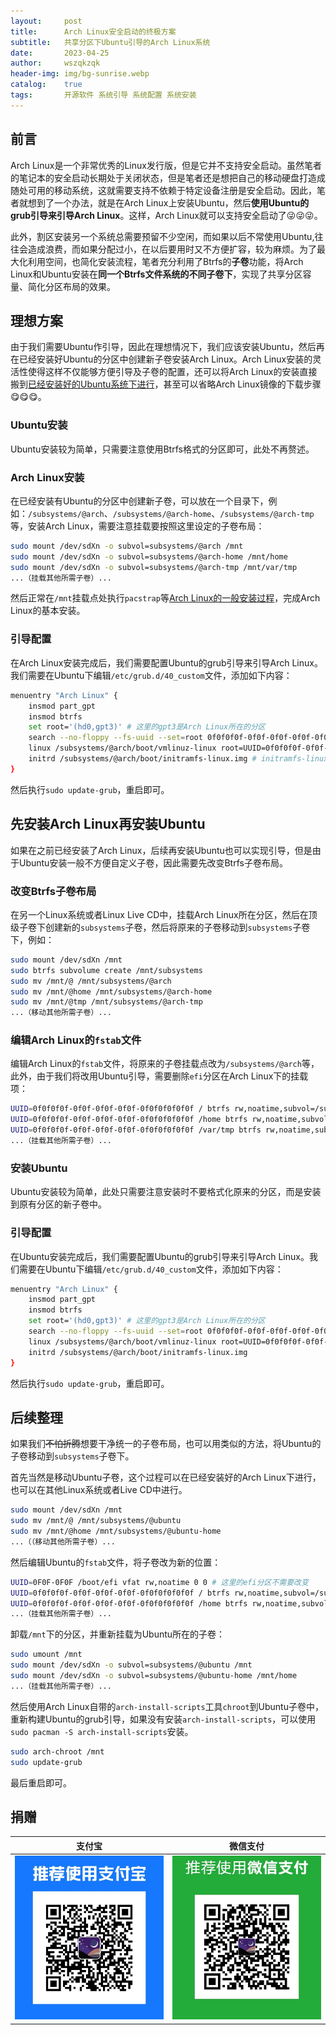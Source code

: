 ```yaml
---
layout:     post
title:      Arch Linux安全启动的终极方案
subtitle:   共享分区下Ubuntu引导的Arch Linux系统
date:       2023-04-25
author:     wszqkzqk
header-img: img/bg-sunrise.webp
catalog:    true
tags:       开源软件 系统引导 系统配置 系统安装
---
```


## 前言

Arch Linux是一个非常优秀的Linux发行版，但是它并不支持安全启动。虽然笔者的笔记本的安全启动长期处于关闭状态，但是笔者还是想把自己的移动硬盘打造成随处可用的移动系统，这就需要支持不依赖于特定设备注册是安全启动。因此，笔者就想到了一个办法，就是在Arch Linux上安装Ubuntu，然后**使用Ubuntu的grub引导来引导Arch Linux**。这样，Arch Linux就可以支持安全启动了😜😜😜。

此外，割区安装另一个系统总需要预留不少空闲，而如果以后不常使用Ubuntu,往往会造成浪费，而如果分配过小，在以后要用时又不方便扩容，较为麻烦。为了最大化利用空间，也简化安装流程，笔者充分利用了Btrfs的**子卷**功能，将Arch Linux和Ubuntu安装在**同一个Btrfs文件系统的不同子卷下**，实现了共享分区容量、简化分区布局的效果。

## 理想方案

由于我们需要Ubuntu作引导，因此在理想情况下，我们应该安装Ubuntu，然后再在已经安装好Ubuntu的分区中创建新子卷安装Arch Linux。Arch Linux安装的灵活性使得这样不仅能够方便引导及子卷的配置，还可以将Arch Linux的安装直接搬到[已经安装好的Ubuntu系统下进行](https://wiki.archlinuxcn.org/wiki/%E4%BB%8E%E7%8E%B0%E6%9C%89_Linux_%E5%8F%91%E8%A1%8C%E7%89%88%E5%AE%89%E8%A3%85_Arch_Linux)，甚至可以省略Arch Linux镜像的下载步骤😋😋😋。

### Ubuntu安装

Ubuntu安装较为简单，只需要注意使用Btrfs格式的分区即可，此处不再赘述。

### Arch Linux安装

在已经安装有Ubuntu的分区中创建新子卷，可以放在一个目录下，例如：`/subsystems/@arch`、`/subsystems/@arch-home`、`/subsystems/@arch-tmp`等，安装Arch Linux，需要注意挂载要按照这里设定的子卷布局：

```bash
sudo mount /dev/sdXn -o subvol=subsystems/@arch /mnt
sudo mount /dev/sdXn -o subvol=subsystems/@arch-home /mnt/home
sudo mount /dev/sdXn -o subvol=subsystems/@arch-tmp /mnt/var/tmp
...（挂载其他所需子卷）...
```

然后正常在`/mnt`挂载点处执行`pacstrap`等[Arch Linux的一般安装过程](https://wiki.archlinuxcn.org/wiki/%E5%AE%89%E8%A3%85%E6%8C%87%E5%8D%97)，完成Arch Linux的基本安装。

### 引导配置

在Arch Linux安装完成后，我们需要配置Ubuntu的grub引导来引导Arch Linux。我们需要在Ubuntu下编辑`/etc/grub.d/40_custom`文件，添加如下内容：

```bash
menuentry "Arch Linux" {
    insmod part_gpt
    insmod btrfs
    set root='(hd0,gpt3)' # 这里的gpt3是Arch Linux所在的分区
    search --no-floppy --fs-uuid --set=root 0f0f0f0f-0f0f-0f0f-0f0f-0f0f0f0f0f0f # 这里的UUID是Arch Linux所在分区的UUID
    linux /subsystems/@arch/boot/vmlinuz-linux root=UUID=0f0f0f0f-0f0f-0f0f-0f0f-0f0f0f0f0f0f rw rootflags=subvol=subsystems/@arch # vmlinuz-linux应当替换为实际内核文件名
    initrd /subsystems/@arch/boot/initramfs-linux.img # initramfs-linux.img应当替换为实际initramfs镜像文件名
}
```

然后执行`sudo update-grub`，重启即可。

## 先安装Arch Linux再安装Ubuntu

如果在之前已经安装了Arch Linux，后续再安装Ubuntu也可以实现引导，但是由于Ubuntu安装一般不方便自定义子卷，因此需要先改变Btrfs子卷布局。

### 改变Btrfs子卷布局

在另一个Linux系统或者Linux Live CD中，挂载Arch Linux所在分区，然后在顶级子卷下创建新的`subsystems`子卷，然后将原来的子卷移动到`subsystems`子卷下，例如：

```bash
sudo mount /dev/sdXn /mnt
sudo btrfs subvolume create /mnt/subsystems
sudo mv /mnt/@ /mnt/subsystems/@arch
sudo mv /mnt/@home /mnt/subsystems/@arch-home
sudo mv /mnt/@tmp /mnt/subsystems/@arch-tmp
...（移动其他所需子卷）...
```

### 编辑Arch Linux的`fstab`文件

编辑Arch Linux的`fstab`文件，将原来的子卷挂载点改为`/subsystems/@arch`等，此外，由于我们将改用Ubuntu引导，需要删除`efi`分区在Arch Linux下的挂载项：

```bash
UUID=0f0f0f0f-0f0f-0f0f-0f0f-0f0f0f0f0f0f / btrfs rw,noatime,subvol=/subsystems/@arch 0 0
UUID=0f0f0f0f-0f0f-0f0f-0f0f-0f0f0f0f0f0f /home btrfs rw,noatime,subvol=/subsystems/@arch-home 0 0
UUID=0f0f0f0f-0f0f-0f0f-0f0f-0f0f0f0f0f0f /var/tmp btrfs rw,noatime,subvol=/subsystems/@arch-tmp 0 0
...（挂载其他所需子卷）...
```

### 安装Ubuntu

Ubuntu安装较为简单，此处只需要注意安装时不要格式化原来的分区，而是安装到原有分区的新子卷中。

### 引导配置

在Ubuntu安装完成后，我们需要配置Ubuntu的grub引导来引导Arch Linux。我们需要在Ubuntu下编辑`/etc/grub.d/40_custom`文件，添加如下内容：

```bash
menuentry "Arch Linux" {
    insmod part_gpt
    insmod btrfs
    set root='(hd0,gpt3)' # 这里的gpt3是Arch Linux所在的分区
    search --no-floppy --fs-uuid --set=root 0f0f0f0f-0f0f-0f0f-0f0f-0f0f0f0f0f0f # 这里的UUID是Arch Linux所在分区的UUID
    linux /subsystems/@arch/boot/vmlinuz-linux root=UUID=0f0f0f0f-0f0f-0f0f-0f0f-0f0f0f0f0f0f rw rootflags=subvol=subsystems/@arch
    initrd /subsystems/@arch/boot/initramfs-linux.img
}
```

然后执行`sudo update-grub`，重启即可。

## 后续整理

如果我们~~不怕折腾~~想要干净统一的子卷布局，也可以用类似的方法，将Ubuntu的子卷移动到`subsystems`子卷下。

首先当然是移动Ubuntu子卷，这个过程可以在已经安装好的Arch Linux下进行，也可以在其他Linux系统或者Live CD中进行。

```bash
sudo mount /dev/sdXn /mnt
sudo mv /mnt/@ /mnt/subsystems/@ubuntu
sudo mv /mnt/@home /mnt/subsystems/@ubuntu-home
...（（移动其他所需子卷）...
```

然后编辑Ubuntu的`fstab`文件，将子卷改为新的位置：

```bash
UUID=0F0F-0F0F /boot/efi vfat rw,noatime 0 0 # 这里的efi分区不需要改变
UUID=0f0f0f0f-0f0f-0f0f-0f0f-0f0f0f0f0f0f / btrfs rw,noatime,subvol=/subsystems/@ubuntu 0 0
UUID=0f0f0f0f-0f0f-0f0f-0f0f-0f0f0f0f0f0f /home btrfs rw,noatime,subvol=/subsystems/@ubuntu-home 0 0
...（挂载其他所需子卷）...
```

卸载`/mnt`下的分区，并重新挂载为Ubuntu所在的子卷：
    
```bash
sudo umount /mnt
sudo mount /dev/sdXn -o subvol=subsystems/@ubuntu /mnt
sudo mount /dev/sdXn -o subvol=subsystems/@ubuntu-home /mnt/home
...（挂载其他所需子卷）...
```

然后使用Arch Linux自带的`arch-install-scripts`工具`chroot`到Ubuntu子卷中，重新构建Ubuntu的grub引导，如果没有安装`arch-install-scripts`，可以使用`sudo pacman -S arch-install-scripts`安装。

```bash
sudo arch-chroot /mnt
sudo update-grub
```

最后重启即可。

## 捐赠

|  **支付宝**  |  **微信支付**  |
|  :----:  |  :----:  |
|  [![](/img/donate-alipay.webp)](/img/donate-alipay.webp)  |  [![](/img/donate-wechatpay.webp)](/img/donate-wechatpay.webp)  |
